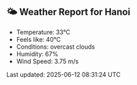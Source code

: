 <!-- WEATHER-START -->
## 🌤 Weather Report for Hanoi

- Temperature: 33°C
- Feels like: 40°C
- Conditions: overcast clouds
- Humidity: 67%
- Wind Speed: 3.75 m/s

Last updated: 2025-06-12 08:31:24 UTC
<!-- WEATHER-END -->
